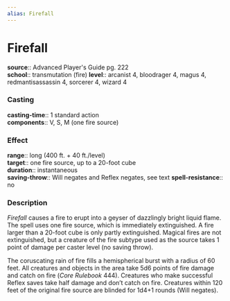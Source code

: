 ```yaml
---
alias: Firefall
---
```


# Firefall 

**source**:: Advanced Player's Guide pg. 222  
**school**:: transmutation (fire)
**level**:: arcanist 4, bloodrager 4, magus 4, redmantisassassin 4, sorcerer 4, wizard 4

### Casting 

**casting-time**:: 1 standard action  
**components**:: V, S, M (one fire source)

### Effect 

**range**:: long (400 ft. + 40 ft./level)  
**target**:: one fire source, up to a 20-foot cube  
**duration**:: instantaneous  
**saving-throw**:: Will negates and Reflex negates, see text
**spell-resistance**:: no

### Description 

*Firefall* causes a fire to erupt into a geyser of dazzlingly bright liquid flame. The spell uses one fire source, which is immediately extinguished. A fire larger than a 20-foot cube is only partly extinguished. Magical fires are not extinguished, but a creature of the fire subtype used as the source takes 1 point of damage per caster level (no saving throw).  
  
The coruscating rain of fire fills a hemispherical burst with a radius of 60 feet. All creatures and objects in the area take 5d6 points of fire damage and catch on fire (*Core Rulebook* 444). Creatures who make successful Reflex saves take half damage and don’t catch on fire. Creatures within 120 feet of the original fire source are blinded for 1d4+1 rounds (Will negates).
